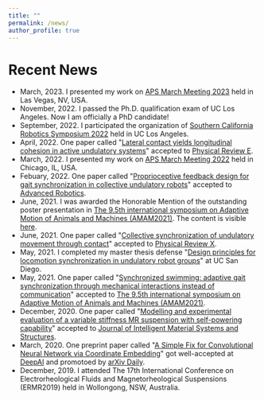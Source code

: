 ```yaml
---
title: ""
permalink: /news/
author_profile: true
---
```


Recent News
======
* March, 2023. I presented my work on [APS March Meeting 2023](https://meetings.aps.org/Meeting/MAR23/Session/S10.5) held in Las Vegas, NV, USA.
* November, 2022. I passed the Ph.D. qualification exam of UC Los Angeles. Now I am officially a PhD candidate!
* September, 2022. I participated the organization of [Southern California Robotics Symposium 2022](https://www.scr.ucla.edu/) held in UC Los Angeles.
* April, 2022. One paper called "[Lateral contact yields longitudinal cohesion in active undulatory systems](https://journals.aps.org/pre/accepted/ea079RacS5716d25438a1ea213b156d76804f81c7)" accepted to [Physical Review E](https://journals.aps.org/pre/).
* March, 2022. I presented my work on [APS March Meeting 2022](https://march.aps.org/) held in Chicago, IL, USA.
* Febuary, 2022. One paper called "[Proprioceptive feedback design for gait synchronization in collective undulatory robots](https://www.tandfonline.com/doi/abs/10.1080/01691864.2022.2050810?journalCode=tadr20)" accepted to [Advanced Robotics](https://www.tandfonline.com/journals/tadr20?gclid=Cj0KCQiAr5iQBhCsARIsAPcwROPx0fQQGRYkynxLfW8KOGzG-T363Fj21y7_Ae4xTvXkldOkHXp2rQEaAqzUEALw_wcB).
* June, 2021. I was awarded the Honorable Mention of the outstanding poster presentation in [The 9.5th international symposium on Adaptive Motion of Animals and Machines (AMAM2021)](https://amam2021.squarespace.com/). The content is visible [here](https://www.youtube.com/watch?v=sg_X8Jn4do8&t=4s).
* June, 2021. One paper called "[Collective synchronization of undulatory movement through contact](https://journals.aps.org/prx/accepted/ee07bKb2M3f12909456811f34575a7e178c4843fc)" accepted to [Physical Review X](https://journals.aps.org/prx/).
* May, 2021. I completed my master thesis defense "[Design principles for locomotion synchronization in undulatory robot groups](https://escholarship.org/uc/item/4842p306)" at UC San Diego.
* May, 2021. One paper called "[Synchronized swimming: adaptive gait synchronization through mechanical interactions instead of communication](https://ir.library.osaka-u.ac.jp/repo/ouka/all/84894/s60b67cd40e086.pdf)" accepted to [The 9.5th international symposium on Adaptive Motion of Animals and Machines (AMAM2021)](https://amam2021.squarespace.com/).
* December, 2020. One paper called "[Modelling and experimental evaluation of a variable stiffness MR suspension with self-powering capability](https://journals.sagepub.com/doi/abs/10.1177/1045389X20986994)" accepted to [Journal of Intelligent Material Systems and Structures](https://journals.sagepub.com/home/jim).
* March, 2020. One preprint paper called "[A Simple Fix for Convolutional Neural Network via Coordinate Embedding](https://arxiv.org/abs/2003.10589)" got well-accepted at [DeepAI](https://deepai.org/publication/a-simple-fix-for-convolutional-neural-network-via-coordinate-embedding) and promotoed by [arXiv Daily](https://twitter.com/arXiv_Daily/status/1244929923979984897).
* December, 2019. I attended The 17th International Conference on Electrorheological Fluids and Magnetorheological Suspensions (ERMR2019) held in Wollongong, NSW, Australia.
